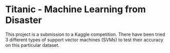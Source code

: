 # Titanic - Machine Learning from Disaster

This project is a submission to a Kaggle competition. There have been tried 3 different types of support vector machines (SVMs) to test their accuracy on this particular dataset.
